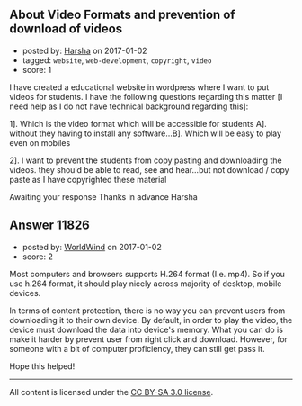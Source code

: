 ## About Video Formats and prevention of download of videos

- posted by: [Harsha](https://stackexchange.com/users/9954641/harsha) on 2017-01-02
- tagged: `website`, `web-development`, `copyright`, `video`
- score: 1

I have created a educational website in wordpress where I want to put videos for students. I have the following questions regarding this matter [I need help as I do not have technical background regarding this]:

1]. Which is the video format which will be accessible for students A]. without they having to install any software...B]. Which will be easy to play even on mobiles

2]. I want to prevent the students from copy pasting and downloading the videos. they should be able to read, see and hear...but not download / copy paste as I have copyrighted these material

Awaiting your response
Thanks in advance
Harsha  


## Answer 11826

- posted by: [WorldWind](https://stackexchange.com/users/4104730/worldwind) on 2017-01-02
- score: 2

Most computers and browsers supports H.264 format (I.e. mp4). So if you use h.264 format, it should play nicely across majority of desktop, mobile devices.

In terms of content protection, there is no way you can prevent users from downloading it to their own device. By default, in order to play the video, the device must download the data into device's memory. What you can do is make it harder by prevent user from right click and download. However, for someone with a bit of computer proficiency, they can still get pass it. 

Hope this helped!



---

All content is licensed under the [CC BY-SA 3.0 license](https://creativecommons.org/licenses/by-sa/3.0/).
